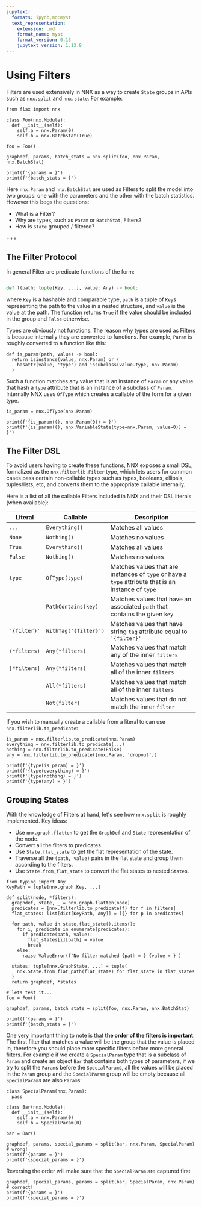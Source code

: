 ```yaml
---
jupytext:
  formats: ipynb,md:myst
  text_representation:
    extension: .md
    format_name: myst
    format_version: 0.13
    jupytext_version: 1.13.8
---
```


# Using Filters

Filters are used extensively in NNX as a way to create `State` groups in APIs
such as `nnx.split` and `nnx.state`. For example:

```{code-cell}
from flax import nnx

class Foo(nnx.Module):
  def __init__(self):
    self.a = nnx.Param(0)
    self.b = nnx.BatchStat(True)

foo = Foo()

graphdef, params, batch_stats = nnx.split(foo, nnx.Param, nnx.BatchStat)

print(f'{params = }')
print(f'{batch_stats = }')
```

Here `nnx.Param` and `nnx.BatchStat` are used as Filters to split the model into two groups: one with the parameters and the other with the batch statistics. However this begs the questions:

* What is a Filter?
* Why are types, such as `Param` or `BatchStat`, Filters?
* How is `State` grouped / filtered?

+++

## The Filter Protocol

In general Filter are predicate functions of the form:

```python

def f(path: tuple[Key, ...], value: Any) -> bool:

```
where `Key` is a hashable and comparable type, `path` is a tuple of `Key`s representing the path to the value in a nested structure, and `value` is the value at the path. The function returns `True` if the value should be included in the group and `False` otherwise.

Types are obviously not functions. The reason why types are used as Filters is because internally they are converted to functions. For example, `Param` is roughly converted to a function like this:

```{code-cell}
def is_param(path, value) -> bool:
  return isinstance(value, nnx.Param) or (
    hasattr(value, 'type') and issubclass(value.type, nnx.Param)
  )
```

Such a function matches any value that is an instance of `Param` or any value that hash a `type` attribute that is an instance of a subclass of `Param`. Internally NNX uses `OfType` which creates a callable of the form for a given type.

```{code-cell}
is_param = nnx.OfType(nnx.Param)

print(f'{is_param((), nnx.Param(0)) = }')
print(f'{is_param((), nnx.VariableState(type=nnx.Param, value=0)) = }')
```

## The Filter DSL

To avoid users having to create these functions, NNX exposes a small
DSL, formalized as the `nnx.filterlib.Filter` type, which lets users for common cases
pass certain non-callable types such as types, booleans, ellipsis, tuples/lists, etc,
and converts them to the appropriate callable internally.

Here is a list of all the callable Filters included in NNX and their DSL literals (when available):


| Literal | Callable | Description |
|--------|----------------------|-------------|
| `...` | `Everything()` | Matches all values |
| `None` | `Nothing()` | Matches no values |
| `True` | `Everything()` | Matches all values |
| `False` | `Nothing()` | Matches no values |
| `type` | `OfType(type)` | Matches values that are instances of `type` or have a `type` attribute that is an instance of `type` |
| | `PathContains(key)` | Matches values that have an associated `path` that contains the given `key` |
| `'{filter}'` | `WithTag('{filter}')` | Matches values that have string `tag` attribute equal to `'{filter}'` |
| `(*filters)` | `Any(*filters)` | Matches values that match any of the inner `filters` |
| `[*filters]` | `Any(*filters)` | Matches values that match all of the inner `filters` |
| | `All(*filters)` | Matches values that match all of the inner `filters` |
| | `Not(filter)` | Matches values that do not match the inner `filter` |

If you wish to manually create a callable from a literal to can use `nnx.filterlib.to_predicate`:

```{code-cell}
is_param = nnx.filterlib.to_predicate(nnx.Param)
everything = nnx.filterlib.to_predicate(...)
nothing = nnx.filterlib.to_predicate(False)
any = nnx.filterlib.to_predicate([nnx.Param, 'dropout'])

print(f'{type(is_param) = }')
print(f'{type(everything) = }')
print(f'{type(nothing) = }')
print(f'{type(any) = }')
```

## Grouping States

With the knowledge of Filters at hand, let's see how `nnx.split` is roughly implemented. Key ideas:

* Use `nnx.graph.flatten` to get the `GraphDef` and `State` representation of the node.
* Convert all the filters to predicates.
* Use `State.flat_state` to get the flat representation of the state.
* Traverse all the `(path, value)` pairs in the flat state and group them according to the filters.
* Use `State.from_flat_state` to convert the flat states to nested `State`s.

```{code-cell}
from typing import Any
KeyPath = tuple[nnx.graph.Key, ...]

def split(node, *filters):
  graphdef, state, _ = nnx.graph.flatten(node)
  predicates = [nnx.filterlib.to_predicate(f) for f in filters]
  flat_states: list[dict[KeyPath, Any]] = [{} for p in predicates]

  for path, value in state.flat_state().items():
    for i, predicate in enumerate(predicates):
      if predicate(path, value):
        flat_states[i][path] = value
        break
    else:
      raise ValueError(f'No filter matched {path = } {value = }')
    
  states: tuple[nnx.GraphState, ...] = tuple(
    nnx.State.from_flat_path(flat_state) for flat_state in flat_states
  )
  return graphdef, *states

# lets test it...
foo = Foo()

graphdef, params, batch_stats = split(foo, nnx.Param, nnx.BatchStat)

print(f'{params = }')
print(f'{batch_stats = }')
```

One very important thing to note is that **the order of the filters is important**. The first filter that matches a value will be the group that the value is placed in, therefore you should place more specific filters before more general filters. For example if we create a `SpecialParam` type that is a subclass of `Param` and create an object `Bar` that contains both types of parameters, if we try to split the `Param`s before the `SpecialParam`s, all the values will be placed in the `Param` group and the `SpecialParam` group will be empty because all `SpecialParam`s are also `Param`s:

```{code-cell}
class SpecialParam(nnx.Param):
  pass

class Bar(nnx.Module):
  def __init__(self):
    self.a = nnx.Param(0)
    self.b = SpecialParam(0)

bar = Bar()

graphdef, params, special_params = split(bar, nnx.Param, SpecialParam) # wrong!
print(f'{params = }')
print(f'{special_params = }')
```

Reversing the order will make sure that the `SpecialParam` are captured first

```{code-cell}
graphdef, special_params, params = split(bar, SpecialParam, nnx.Param) # correct!
print(f'{params = }')
print(f'{special_params = }')
```

```{code-cell}

```
